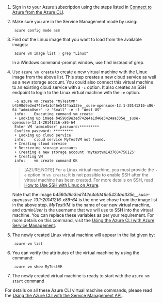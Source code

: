 1. Sign in to your Azure subscription using the steps listed in [Connect to Azure from the Azure CLI](../xplat-cli-connect.md).

2. Make sure you are in the Service Management mode by using:

        azure config mode asm

3. Find out the Linux image that you want to load from the available images:

        azure vm image list | grep "Linux"

   In a Windows command-prompt window, use find instead of grep.

4. Use `azure vm create` to create a new virtual machine with the Linux image from the above list. This step creates a new cloud service as well as a new storage account. You could also connect this virtual machine to an existing cloud service with a `-c` option. It also creates an SSH endpoint to login to the Linux virtual machine with the `-e` option.

        ~$ azure vm create "MyTestVM" b4590d9e3ed742e4a1d46e5424aa335e__suse-opensuse-13.1-20141216-x86-64 "adminUser" -z "Small" -e -l "West US"
        info:    Executing command vm create
        + Looking up image b4590d9e3ed742e4a1d46e5424aa335e__suse-opensuse-13.1-20141216-x86-64
        Enter VM 'adminUser' password:*********
        Confirm password: *********
        + Looking up cloud service
        info:    cloud service MyTestVM not found.
        + Creating cloud service
        + Retrieving storage accounts
        + Creating a new storage account 'mytestvm1437604756125'
        + Creating VM
        info:    vm create command OK

    >[AZURE.NOTE] For a Linux virtual machine, you must provide the `-e` option in `vm create`; it is not possible to enable SSH after the virtual machine has been created. For more details on SSH, read [How to Use SSH with Linux on Azure](virtual-machines-linux-use-ssh-key.md).

    Note that the image *b4590d9e3ed742e4a1d46e5424aa335e__suse-opensuse-13.1-20141216-x86-64* is the one we chose from the image list in the above step. *MyTestVM* is the name of our new virtual machine, and *adminUser* is the username that we will use to SSH into the virtual machine. You can replace these variables as per your requirement. For more details on this command, visit the [Using the Azure CLI with Azure Service Management](virtual-machines-command-line-tools.md).

5. The newly created Linux virtual machine will appear in the list given by:

        azure vm list

6. You can verify the attributes of the virtual machine by using the command:

        azure vm show MyTestVM

7. The newly created virtual machine is ready to start with the `azure vm start` command.

For details on all these Azure CLI virtual machine commands, please read the [Using the Azure CLI with the Service Management API](virtual-machines-command-line-tools.md).
